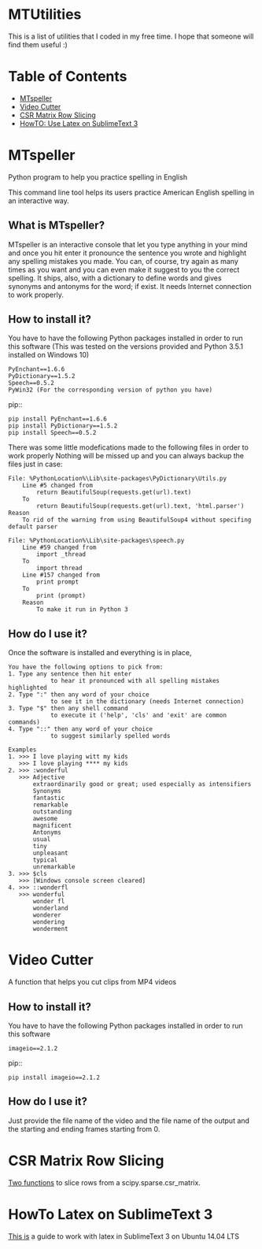 MTUtilities
===========

This is a list of utilities that I coded in my free time. I hope that someone will find them useful :)

Table of Contents
=================

 * [MTspeller](#mtspeller)
 * [Video Cutter](#video-cutter)
 * [CSR Matrix Row Slicing](#csr-matrix-row-slicing)
 * [HowTO: Use Latex on SublimeText 3](#howto-latex-on-sublimetext-3)

MTspeller
=========

Python program to help you practice spelling in English

This command line tool helps its users practice American 
English spelling in an interactive way.


What is MTspeller?
------------------

MTspeller is an interactive console that let you type anything in your mind and once
you hit enter it pronounce the sentence you wrote and highlight any spelling mistakes
you made. You can, of course, try again as many times as you want and you can even
make it suggest to you the correct spelling. It ships, also, with a dictionary to define
words and gives synonyms and antonyms for the word; if exist. It needs Internet
connection to work properly.


How to install it?
------------------

You have to have the following Python packages installed in order to run this software
(This was tested on the versions provided and Python 3.5.1 installed on Windows 10)

    PyEnchant==1.6.6
    PyDictionary==1.5.2
    Speech==0.5.2
    PyWin32 (For the corresponding version of python you have)
    
pip::

    pip install PyEnchant==1.6.6
    pip install PyDictionary==1.5.2
    pip install Speech==0.5.2

There was some little modefications made to the following files in order to work properly
Nothing will be missed up and you can always backup the files just in case:

    File: %PythonLocation%\Lib\site-packages\PyDictionary\Utils.py
        Line #5 changed from
            return BeautifulSoup(requests.get(url).text)
        To
            return BeautifulSoup(requests.get(url).text, 'html.parser')
    Reason
        To rid of the warning from using BeautifulSoup4 without specifing default parser

    File: %PythonLocation%\Lib\site-packages\speech.py
        Line #59 changed from
            import _thread
        To
            import thread
        Line #157 changed from
            print prompt
        To
            print (prompt)
        Reason
            To make it run in Python 3
            
            
How do I use it?
----------------

Once the software is installed and everything is in place,

    You have the following options to pick from:
    1. Type any sentence then hit enter 
                to hear it pronounced with all spelling mistakes highlighted
    2. Type ":" then any word of your choice 
                to see it in the dictionary (needs Internet connection)
    3. Type "$" then any shell command 
                to execute it ('help', 'cls' and 'exit' are common commands)
    4. Type "::" then any word of your choice 
                to suggest similarly spelled words
        
    Examples
    1. >>> I love playing witt my kids
       >>> I love playing **** my kids
    2. >>> :wonderful
       >>> Adjective
           extraordinarily good or great; used especially as intensifiers
           Synonyms
           fantastic
           remarkable
           outstanding
           awesome
           magnificent
           Antonyms
           usual
           tiny
           unpleasant
           typical
           unremarkable
    3. >>> $cls
       >>> [Windows console screen cleared]
    4. >>> ::wonderfl
       >>> wonderful
           wonder fl
           wonderland
           wonderer
           wondering
           wonderment

Video Cutter
============

A function that helps you cut clips from MP4 videos

How to install it?
------------------

You have to have the following Python packages installed in order to run this software

    imageio==2.1.2
    
pip::

    pip install imageio==2.1.2

How do I use it?
----------------

Just provide the file name of the video and the file name of the output and the starting and ending frames starting from 0.


CSR Matrix Row Slicing
======================

[Two functions](csr_matrix/rows.py) to slice rows from a scipy.sparse.csr_matrix.


HowTo Latex on SublimeText 3
=============================
[This is](HowTo/Latex-Sublime.md) a guide to work with latex in SublimeText 3 on Ubuntu 14.04 LTS